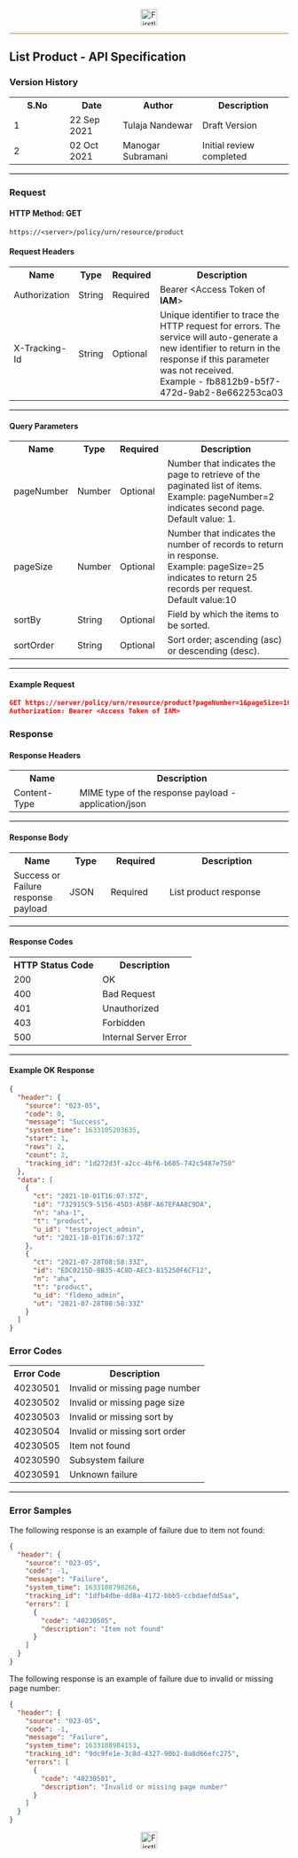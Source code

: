 <p align="center"><img src="https://cdn.shortpixel.ai/spai/w_378+q_lossy+ret_img+to_webp/https://firstlight.ai/wp-content/uploads/2021/03/300ppi-logotype-transparent.png" alt="Firstlight" height="30"/></p>

<hr style="height:1px;border-width:0;background-color:#f26524">

## List Product - API Specification

### Version History

<table width='100%'>
  <tr>
    <th width='20%'>S.No</th>
    <th>Date</th>
    <th>Author</th>
    <th>Description</th>
  </tr>
  <tr>
    <td>1</td>
    <td>22 Sep 2021</td>
    <td>Tulaja Nandewar</td>
    <td>Draft Version</td>
  </tr>
  <tr>
    <td>2</td>
    <td>02 Oct 2021</td>
    <td>Manogar Subramani</td>
    <td>Initial review completed</td>
  </tr>
</table>

<hr style="height:1px;border-width:0;background-color:black">

### Request

#### HTTP Method: GET

```
https://<server>/policy/urn/resource/product
```

#### Request Headers

<table width='100%'>
  <tr>
    <th width='20%'>Name</th>
    <th>Type</th>
    <th>Required</th>
    <th>Description</th>
  </tr>
  <tr>
    <td>Authorization</td>
    <td>String</td>
    <td>Required</td>
    <td>Bearer &lt;Access Token of <b>IAM</b>&gt;</td>
  </tr>
  <tr>
    <td>X-Tracking-Id</td>
    <td>String</td>
    <td>Optional</td>
    <td>Unique identifier to trace the HTTP request for errors. The service will auto-generate a new identifier to return in the response if this parameter was not received.<br/>Example - fb8812b9-b5f7-472d-9ab2-8e662253ca03</td>
  </tr>
</table>

<hr style="height:1px;border-width:0;background-color:black">

#### Query Parameters

<table width="100%">
  <tr>
    <th width='20%'>Name</th>
    <th>Type</th>
    <th>Required</th>
    <th>Description</th>
  </tr>
   <tr>
    <td>pageNumber</td>
    <td>Number</td>
    <td>Optional</td>
    <td>Number that indicates the page to retrieve of the paginated list of items. <br>Example: pageNumber=2 indicates second page.<br>Default value: 1.</td>
  </tr>
  <tr>
    <td>pageSize</td>
    <td>Number</td>
    <td>Optional</td>
    <td>Number that indicates the number of records to return in response. <br>Example: pageSize=25 indicates to return 25 records per request. <br>Default value:10</td>
  </tr>
  <tr>
    <td>sortBy</td>
    <td>String</td>
    <td>Optional</td>
    <td>Field by which the items to be sorted.</td>
  </tr>
  <tr>
    <td>sortOrder</td>
    <td>String</td>
    <td>Optional</td>
    <td>Sort order; ascending (asc) or descending (desc).</td>
  </tr>
</table>

<hr style="height:1px;border-width:0;background-color:black">

<div class="page"/>

#### Example Request

```json
GET https://server/policy/urn/resource/product?pageNumber=1&pageSize=10&sortBy=ct&sortOrder=desc
Authorization: Bearer <Access Token of IAM>
```

### Response

#### Response Headers

<table width="100%">
  <tr>
    <th>Name</th>
    <th>Description</th>
  </tr>
  <tr>
    <td>Content-Type</td>
    <td>MIME type of the response payload - application/json</td>
  </tr>
</table>

<hr style="height:1px;border-width:0;background-color:black">

#### Response Body

<table width="100%">
  <tr>
    <th width='20%'>Name</th>
    <th>Type</th>
    <th>Required</th>
    <th>Description</th>
  </tr>
 <tr>
    <td>Success or Failure response payload</td>
    <td>JSON</td>
    <td>Required</td>
    <td>List product response</td>
  </tr>
</table>

<hr style="height:1px;border-width:0;background-color:black">

#### Response Codes

<table width="100%">
  <tr>
    <th>HTTP Status Code</th>
    <th>Description</th>
  </tr>
  <tr>
    <td>200</td>
    <td>OK</td>
  </tr>
  <tr>
    <td>400</td>
    <td>Bad Request</td>
  </tr>
  <tr>
    <td>401</td>
    <td>Unauthorized</td>
  </tr>
  <tr>
    <td>403</td>
    <td>Forbidden</td>
  </tr>
  <tr>
    <td>500</td>
    <td>Internal Server Error</td>
  </tr>
</table>

<hr style="height:1px;border-width:0;background-color:black">

<div class="page"/>

#### Example OK Response

```json
{
  "header": {
    "source": "023-05",
    "code": 0,
    "message": "Success",
    "system_time": 1633105203635,
    "start": 1,
    "rows": 2,
    "count": 2,
    "tracking_id": "1d272d3f-a2cc-4bf6-b685-742c5487e750"
  },
  "data": [
    {
      "ct": "2021-10-01T16:07:37Z",
      "id": "732915C9-5156-45D3-A5BF-A67EFAA8C9DA",
      "n": "aha-1",
      "t": "product",
      "u_id": "testproject_admin",
      "ut": "2021-10-01T16:07:37Z"
    },
    {
      "ct": "2021-07-28T08:58:33Z",
      "id": "EDC0215D-8B35-4C8D-AEC3-815250F6CF12",
      "n": "aha",
      "t": "product",
      "u_id": "fldemo_admin",
      "ut": "2021-07-28T08:58:33Z"
    }
  ]
}
```

### Error Codes

<table width="100%">
  <tr>
    <th>Error Code</th>
    <th>Description</th>
  </tr>
  <tr>
    <td>40230501</td>
    <td>Invalid or missing page number</td>
  </tr>
  <tr>
    <td>40230502</td>
    <td>Invalid or missing page size</td>
  </tr>
  <tr>
    <td>40230503</td>
    <td>Invalid or missing sort by</td>
  </tr>
  <tr>
    <td>40230504</td>
    <td>Invalid or missing sort order</td>
  </tr>
   <tr>
    <td>40230505</td>
    <td>Item not found</td>
  </tr>
  <tr>
    <td>40230590</td>
    <td>Subsystem failure</td>
  </tr>
  <tr>
    <td>40230591</td>
    <td>Unknown failure</td>
  </tr>
</table>

<hr style="height:1px;border-width:0;background-color:black">

### Error Samples

The following response is an example of failure due to item not found:

```json
{
  "header": {
    "source": "023-05",
    "code": -1,
    "message": "Failure",
    "system_time": 1633108798266,
    "tracking_id": "1dfb4dbe-dd8a-4172-bbb5-ccbdaefdd5aa",
    "errors": [
      {
        "code": "40230505",
        "description": "Item not found"
      }
    ]
  }
}
```

The following response is an example of failure due to invalid or missing page number:
```json
{
  "header": {
    "source": "023-05",
    "code": -1,
    "message": "Failure",
    "system_time": 1633108984153,
    "tracking_id": "9dc9fe1e-3c8d-4327-90b2-0a8d66efc275",
    "errors": [
      {
        "code": "40230501",
        "description": "Invalid or missing page number"
      }
    ]
  }
}
```

<p align="center"><img src="https://cdn.shortpixel.ai/spai/w_378+q_lossy+ret_img+to_webp/https://firstlight.ai/wp-content/uploads/2021/03/300ppi-logotype-transparent.png" alt="Firstlight" height="30"/></p>